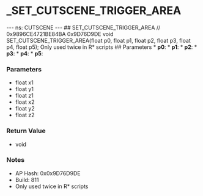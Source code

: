 # _SET_CUTSCENE_TRIGGER_AREA

--- ns: CUTSCENE --- ## SET_CUTSCENE_TRIGGER_AREA  // 0x9896CE4721BE84BA 0x9D76D9DE void SET_CUTSCENE_TRIGGER_AREA(float p0, float p1, float p2, float p3, float p4, float p5);  Only used twice in R* scripts  ## Parameters * **p0**: * **p1**: * **p2**: * **p3**: * **p4**: * **p5**:

### Parameters
* float x1
* float y1
* float z1
* float x2
* float y2
* float z2

### Return Value
* void

### Notes
* AP Hash: 0x0x9D76D9DE
* Build: 811
* Only used twice in R* scripts

